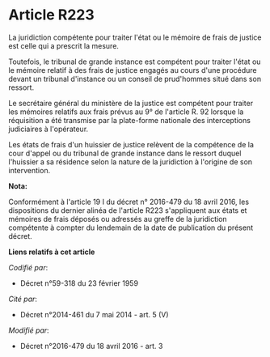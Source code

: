# Article R223

La juridiction compétente pour traiter l'état ou le mémoire de frais de justice est celle qui a prescrit la mesure. 

Toutefois, le tribunal de grande instance est compétent pour traiter l'état ou le mémoire relatif à des frais de justice
engagés au cours d'une procédure devant un tribunal d'instance ou un conseil de prud'hommes situé dans son ressort. 

Le secrétaire général du ministère de la justice est compétent pour traiter les mémoires relatifs aux frais prévus au 9° de
l'article R. 92 lorsque la réquisition a été transmise par la plate-forme nationale des interceptions judiciaires à
l'opérateur. 

Les états de frais d'un huissier de justice relèvent de la compétence de la cour d'appel ou du tribunal de grande instance
dans le ressort duquel l'huissier a sa résidence selon la nature de la juridiction à l'origine de son intervention.

**Nota:**

Conformément à l'article 19 I du décret n° 2016-479 du 18 avril 2016, les dispositions du dernier alinéa de l'article R223
s'appliquent aux états et mémoires de frais déposés ou adressés au greffe de la juridiction compétente à compter du lendemain
de la date de publication du présent décret.

**Liens relatifs à cet article**

_Codifié par_:

  - Décret n°59-318 du 23 février 1959

_Cité par_:

  - Décret n°2014-461 du 7 mai 2014 - art. 5 (V)

_Modifié par_:

  - Décret n°2016-479 du 18 avril 2016 - art. 3
